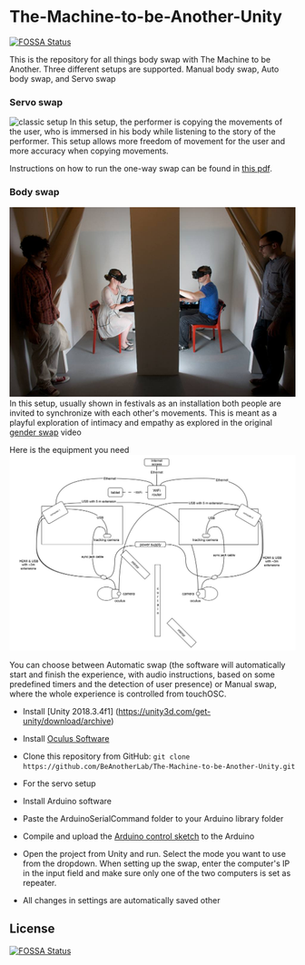 # The-Machine-to-be-Another-Unity
[![FOSSA Status](https://app.fossa.io/api/projects/git%2Bhttps%3A%2F%2Fgithub.com%2FBeAnotherLab%2FThe-Machine-to-be-Another-Unity.svg?type=shield)](https://app.fossa.io/projects/git%2Bhttps%3A%2F%2Fgithub.com%2FBeAnotherLab%2FThe-Machine-to-be-Another-Unity?ref=badge_shield)


This is the repository for all things body swap with The Machine to be Another. Three different setups are supported. Manual body swap, Auto body swap, and Servo swap

### Servo swap
![classic setup](https://github.com/BeAnotherLab/The-Machine-to-be-Another-Unity/blob/master/Files/one-way%20swap.png)
In this setup, the performer is copying the movements of the user, who is immersed in his body while listening to the story of the performer. This setup allows more freedom of movement for the user and more accuracy when copying movements.

Instructions on how to run the one-way swap can be found in [this pdf](https://github.com/BeAnotherLab/The-Machine-to-be-Another-Unity/blob/master/Files/The%20Machine%20to%20Be%20Another%20Protocols.pdf).

### Body swap
![two-way swap](https://github.com/BeAnotherLab/The-Machine-to-be-Another-Unity/blob/master/Files/gender%20swap%20mu.jpg?raw=true)
In this setup, usually shown in festivals as an installation both people are invited to synchronize with each other's movements. This is meant as a playful exploration of intimacy and empathy as explored in the original [gender swap](https://vimeo.com/84150219) video

Here is the equipment you need 
![tech rider for body swap](https://github.com/BeAnotherLab/The-Machine-to-be-Another-Unity/blob/master/Files/body%20swap%20rider.png?raw=true)

You can choose between Automatic swap (the software will automatically start and finish the experience, with audio instructions, based on some predefined timers and the detection of user presence) or Manual swap, where the whole experience is controlled from touchOSC.


- Install [Unity 2018.3.4f1] (https://unity3d.com/get-unity/download/archive)
- Install [Oculus Software](https://developer.oculus.com/downloads/)


- Clone this repository from GitHub: `git clone https://github.com/BeAnotherLab/The-Machine-to-be-Another-Unity.git`
- For the servo setup
- Install Arduino software
- Paste the ArduinoSerialCommand folder to your Arduino library folder
- Compile and upload the [Arduino control sketch](https://raw.githubusercontent.com/BeAnotherLab/The-Machine-to-be-Another-Unity/master/Arduino/ArduinoControl/ArduinoControl.ino) to the Arduino
- Open the project from Unity and run. Select the mode you want to use from the dropdown. When setting up the swap, enter the computer's IP in the input field and make sure only one of the two computers is set as repeater.
- All changes in settings are automatically saved  other 



## License
[![FOSSA Status](https://app.fossa.io/api/projects/git%2Bhttps%3A%2F%2Fgithub.com%2FBeAnotherLab%2FThe-Machine-to-be-Another-Unity.svg?type=large)](https://app.fossa.io/projects/git%2Bhttps%3A%2F%2Fgithub.com%2FBeAnotherLab%2FThe-Machine-to-be-Another-Unity?ref=badge_large)